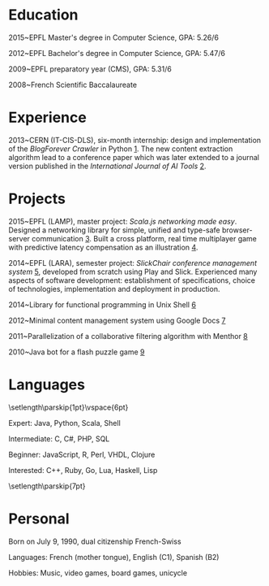 # Education

2015~EPFL Master's degree in Computer Science, GPA: 5.26/6

2012~EPFL Bachelor's degree in Computer Science, GPA: 5.47/6

2009~EPFL preparatory year (CMS), GPA: 5.31/6

2008~French Scientific Baccalaureate

# Experience

2013~CERN (IT-CIS-DLS), six-month internship: design and implementation of the *BlogForever Crawler* in Python [1]. The new content extraction algorithm lead to a conference paper which was later extended to a journal version published in the *International Journal of AI Tools* [2].

# Projects

2015~EPFL (LAMP), master project: *Scala.js networking made easy*. Designed a networking library for simple, unified and type-safe browser-server communication [3]. Built a cross platform, real time multiplayer game with predictive latency compensation as an illustration [4].

2014~EPFL (LARA), semester project: *SlickChair conference management system* [5], developed from scratch using Play and Slick. Experienced many aspects of software development: establishment of specifications, choice of technologies, implementation and deployment in production.

2014~Library for functional programming in Unix Shell [6]

2012~Minimal content management system using Google Docs [7]

2011~Parallelization of a collaborative filtering algorithm with Menthor [8]

2010~Java bot for a flash puzzle game [9]

# Languages
<!-- Top 30 languages according to http://spectrum.ieee.org/static/interactive-the-top-programming-languages -->
\setlength\parskip{1pt}\vspace{6pt}

Expert: Java, Python, Scala, Shell

Intermediate: C, C#, PHP, SQL

Beginner: JavaScript, R, Perl, VHDL, Clojure

Interested: C++, Ruby, Go, Lua, Haskell, Lisp

\setlength\parskip{7pt}

# Personal

Born on July 9, 1990, dual citizenship French-Swiss

Languages: French (mother tongue), English (C1), Spanish (B2)

Hobbies: Music, video games, board games, unicycle


[1]: https://github.com/BlogForever/crawler
[2]: https://dl.acm.org/citation.cfm?id=2611067
[3]: https://github.com/OlivierBlanvillain/scala-js-transport
[4]: https://github.com/OlivierBlanvillain/survivor
[5]: https://github.com/SlickChair/SlickChair
[6]: https://github.com/OlivierBlanvillain/bourne-shell-list
[7]: https://code.google.com/p/google-cms
[8]: https://github.com/OlivierBlanvillain/menthor/tree/recommender
[9]: https://code.google.com/p/hypercube-bot

